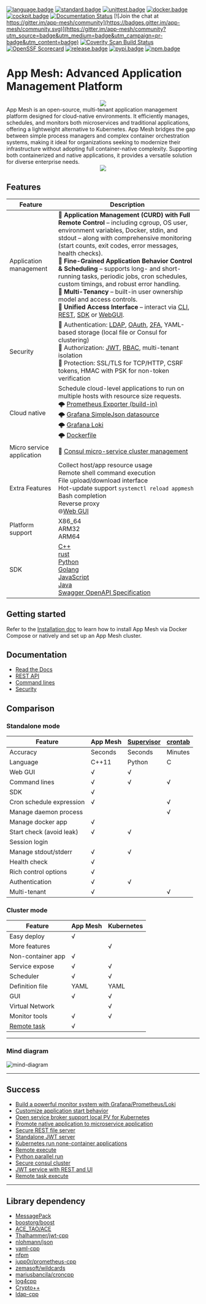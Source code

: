 ﻿[![language.badge]][language.url] [![standard.badge]][standard.url] [![unittest.badge]][unittest.url] [![docker.badge]][docker.url] [![cockpit.badge]][cockpit.url]
[![Documentation Status](https://readthedocs.org/projects/app-mesh/badge/?version=latest)](https://app-mesh.readthedocs.io/en/latest/?badge=latest) [![Join the chat at https://gitter.im/app-mesh/community](https://badges.gitter.im/app-mesh/community.svg)](https://gitter.im/app-mesh/community?utm_source=badge&utm_medium=badge&utm_campaign=pr-badge&utm_content=badge)
<a href="https://scan.coverity.com/projects/laoshanxi-app-mesh">
  <img alt="Coverity Scan Build Status"
       src="https://img.shields.io/coverity/scan/21528.svg"/>
</a>
[![OpenSSF Scorecard](https://api.securityscorecards.dev/projects/github.com/laoshanxi/app-mesh/badge)](https://api.securityscorecards.dev/projects/github.com/laoshanxi/app-mesh)
[![release.badge]][release.url] [![pypi.badge]][pypi.url] [![npm.badge]][npm.url]

# App Mesh: Advanced Application Management Platform

<div align=center><img src="https://github.com/laoshanxi/picture/raw/master/appmesh/whatis.gif" align=center /></div>
App Mesh is an open-source, multi-tenant application management platform designed for cloud-native environments. It efficiently manages, schedules, and monitors both microservices and traditional applications, offering a lightweight alternative to Kubernetes. App Mesh bridges the gap between simple process managers and complex container orchestration systems, making it ideal for organizations seeking to modernize their infrastructure without adopting full container-native complexity. Supporting both containerized and native applications, it provides a versatile solution for diverse enterprise needs.

<div align=center><img src="https://github.com/laoshanxi/picture/raw/master/appmesh/diagram.png" align=center /></div>

## Features

Feature | Description
---|---
Application management | 🧩 <b>Application Management (CURD) with Full Remote Control</b> – including cgroup, OS user, environment variables, Docker, stdin, and stdout – along with comprehensive monitoring (start counts, exit codes, error messages, health checks). <br> 🧩 <b>Fine-Grained Application Behavior Control & Scheduling</b> – supports long- and short-running tasks, periodic jobs, cron schedules, custom timings, and robust error handling. <br> 🧩 <b>Multi-Tenancy</b> –  built-in user ownership model and access controls. <br> 🧩 <b>Unified Access Interface</b> – interact via [CLI](https://app-mesh.readthedocs.io/en/latest/CLI.html), [REST](https://app-mesh.readthedocs.io/en/latest/Development.html#rest-apis), [SDK](https://github.com/laoshanxi/app-mesh/tree/main/src/sdk) or [WebGUI](https://github.com/laoshanxi/app-mesh-ui).<br>
Security |  🔐 Authentication: [LDAP](https://app-mesh.readthedocs.io/en/latest/LDAP.html), [OAuth](src/sdk/python/test/test_oauth2.py), [2FA](https://app-mesh.readthedocs.io/en/latest/MFA.html), YAML-based storage (local file or Consul for clustering) <br> 🔐 Authorization: [JWT](https://app-mesh.readthedocs.io/en/latest/JWT.html), [RBAC](https://app-mesh.readthedocs.io/en/latest/USER_ROLE.html), multi-tenant isolation <br> 🔐 Protection: SSL/TLS for TCP/HTTP, CSRF tokens, HMAC with PSK for non-token verification
Cloud native | Schedule cloud-level applications to run on multiple hosts with resource size requests. <br> 🌩️ [Prometheus Exporter (build-in)](https://app-mesh.readthedocs.io/en/latest/PROMETHEUS.html) <br> 🌩️ [Grafana SimpleJson datasource](https://app-mesh.readthedocs.io/en/latest/GrafanaDataSource.html) <br> 🌩️ [Grafana Loki](https://app-mesh.readthedocs.io/en/latest/Loki.html) <br>🌩️ [Dockerfile](https://github.com/laoshanxi/app-mesh/blob/main/Dockerfile)
Micro service application | 🧱 [Consul micro-service cluster management](https://app-mesh.readthedocs.io/en/latest/CONSUL.html)
Extra Features | Collect host/app resource usage <br> Remote shell command execution <br> File upload/download interface <br> Hot-update support `systemctl reload appmesh` <br> Bash completion <br> Reverse proxy <br> 🌐[Web GUI](https://github.com/laoshanxi/app-mesh-ui)
Platform support | X86_64 <br> ARM32 <br> ARM64
SDK | [C++](https://github.com/laoshanxi/app-mesh/blob/main/src/sdk/cpp) <br> [rust](https://github.com/laoshanxi/app-mesh/blob/main/src/sdk/rust) <br> [Python](https://app-mesh.readthedocs.io/en/latest/api/appmesh.html#module-appmesh.client_http) <br> [Golang](https://github.com/laoshanxi/app-mesh/blob/main/src/sdk/go/client_http.go) <br> [JavaScript](https://www.npmjs.com/package/appmesh) <br> [Java](https://github.com/laoshanxi/app-mesh/packages/2227502) <br> [Swagger OpenAPI Specification](https://petstore.swagger.io/?url=https://raw.githubusercontent.com/laoshanxi/app-mesh/main/src/daemon/rest/openapi.yaml)

## Getting started

Refer to the [Installation doc](https://app-mesh.readthedocs.io/en/latest/Install.html) to learn how to install App Mesh via Docker Compose or natively and set up an App Mesh cluster.

## Documentation

- [Read the Docs](https://app-mesh.readthedocs.io/)
- [REST API](https://app-mesh.readthedocs.io/en/latest/Development.html#rest-apis)
- [Command lines](https://app-mesh.readthedocs.io/en/latest/CLI.html)
- [Security](https://app-mesh.readthedocs.io/en/latest/Security.html)

## Comparison

### Standalone mode

| Feature                  | App Mesh | [Supervisor](http://supervisord.org/) | [crontab](https://crontab.guru/) |
| ------------------------ | -------- | ------------------------------------- | -------------------------------- |
| Accuracy                 | Seconds  | Seconds                               | Minutes                          |
| Language                 | C++11    | Python                                | C                                |
| Web GUI                  | √        | √                                     |
| Command lines            | √        | √                                     | √                                |
| SDK                      | √        |                                       |
| Cron schedule expression | √        |                                       | √                                |
| Manage daemon process    |          |                                       | √                                |
| Manage docker app        | √        |                                       |
| Start check (avoid leak) | √        | √                                     |
| Session login            |          |                                       |
| Manage stdout/stderr     | √        | √                                     |
| Health check             | √        |                                       |
| Rich control options     | √        |                                       |
| Authentication           | √        | √                                     |
| Multi-tenant             | √        |                                       | √                                |

### Cluster mode

| Feature           | App Mesh | Kubernetes |
| ----------------- | -------- | ---------- |
| Easy deploy       | √        |
| More features     |          | √          |
| Non-container app | √        |
| Service expose    | √        | √          |
| Scheduler         | √        | √          |
| Definition file   | YAML     | YAML       |
| GUI               | √        | √          |
| Virtual Network   |          | √          |
| Monitor tools     | √        | √          |
| [Remote task](https://app-mesh.readthedocs.io/en/latest/RemoteTask.html)   | √        |            |

---

### Mind diagram

![mind-diagram](https://github.com/laoshanxi/picture/raw/master/appmesh/mind.png)

---

## Success

- [Build a powerful monitor system with Grafana/Prometheus/Loki](https://app-mesh.readthedocs.io/en/latest/success/build_powerful_monitor_system_with_Grafana_Prometheus_Loki.html)
- [Customize application start behavior](https://app-mesh.readthedocs.io/en/latest/success/customize_app_startup_behavior.html)
- [Open service broker support local PV for Kubernetes](https://app-mesh.readthedocs.io/en/latest/success/open_service_broker_support_local_pv_for_K8S.html)
- [Promote native application to microservice application](https://app-mesh.readthedocs.io/en/latest/success/promote_native_app_to_microservice_app.html)
- [Secure REST file server](https://app-mesh.readthedocs.io/en/latest/success/secure_REST_file_server.html)
- [Standalone JWT server](https://app-mesh.readthedocs.io/en/latest/success/standalone_JWT_server.html)
- [Kubernetes run none-container applications](https://app-mesh.readthedocs.io/en/latest/success/kubernetes_run_native_application.html)
- [Remote execute](https://app-mesh.readthedocs.io/en/latest/success/remote_run_cli_and_python.html)
- [Python parallel run](https://app-mesh.readthedocs.io/en/latest/success/python_parallel_run.html)
- [Secure consul cluster](https://app-mesh.readthedocs.io/en/latest/success/secure_consul_cluster.html)
- [JWT service with REST and UI](https://github.com/laoshanxi/app-mesh/blob/main/script/docker-compose-auth-service.yaml)
- [Remote task execute](https://app-mesh.readthedocs.io/en/latest/RemoteTask.html)

---

## Library dependency

- [MessagePack](https://msgpack.org/)
- [boostorg/boost](https://github.com/boostorg/boost)
- [ACE_TAO/ACE](https://github.com/DOCGroup/ACE_TAO)
- [Thalhammer/jwt-cpp](https://github.com/Thalhammer/jwt-cpp)
- [nlohmann/json](https://json.nlohmann.me)
- [yaml-cpp](https://github.com/jbeder/yaml-cpp)
- [nfpm](https://github.com/goreleaser/nfpm)
- [jupp0r/prometheus-cpp](https://github.com/jupp0r/prometheus-cpp)
- [zemasoft/wildcards](https://github.com/zemasoft/wildcards)
- [mariusbancila/croncpp](https://github.com/mariusbancila/croncpp)
- [log4cpp](http://log4cpp.sourceforge.net)
- [Crypto++](https://www.cryptopp.com)
- [ldap-cpp](https://github.com/AndreyBarmaley/ldap-cpp)

[language.url]:   https://isocpp.org/
[language.badge]: https://img.shields.io/badge/language-C++-blue.svg
[standard.url]:   https://en.wikipedia.org/wiki/C%2B%2B#Standardization
[standard.badge]: https://img.shields.io/badge/C%2B%2B-11%2F14%2F17-blue.svg
[release.url]:    https://github.com/laoshanxi/app-mesh/releases
[release.badge]:  https://img.shields.io/github/v/release/laoshanxi/app-mesh?label=Github%20package
[docker.url]:     https://hub.docker.com/repository/docker/laoshanxi/appmesh
[docker.badge]:   https://img.shields.io/docker/pulls/laoshanxi/appmesh.svg
[cockpit.url]:    https://github.com/laoshanxi/app-mesh-ui
[cockpit.badge]:  https://img.shields.io/badge/Cockpit-app--mesh--ui-blue?logo=appveyor
[unittest.url]:   https://github.com/catchorg/Catch2
[unittest.badge]: https://img.shields.io/badge/UnitTest-Catch2-blue?logo=appveyor
[pypi.badge]: https://img.shields.io/pypi/v/appmesh?label=PyPI%3Aappmesh
[pypi.url]: https://pypi.org/project/appmesh/
[npm.badge]: https://img.shields.io/npm/v/appmesh?label=npm%3Aappmesh
[npm.url]: https://www.npmjs.com/package/appmesh
